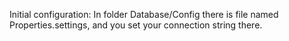 Initial configuration: In folder Database/Config there is file named Properties.settings, and
you set your connection string there.